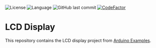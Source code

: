![License](https://img.shields.io/badge/License-MIT-brightgreen) ![Language](https://img.shields.io/badge/language-c++-blue) ![GitHub last commit](https://img.shields.io/github/last-commit/TheOnlyTails/LCD-DIsplay) [![CodeFactor](https://www.codefactor.io/repository/github/theonlytails/lcd-display/badge)](https://www.codefactor.io/repository/github/theonlytails/lcd-display)
# LCD Display
This repository contains the LCD display project from [Arduino Examples](https://github.com/TheOnlyTails/arduino_examples).
